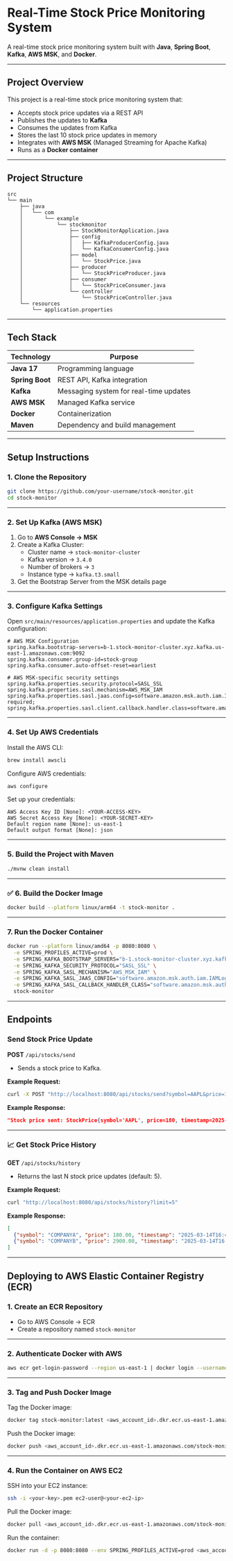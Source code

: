 # Real-Time Stock Price Monitoring System
A real-time stock price monitoring system built with **Java**, **Spring Boot**, **Kafka**, **AWS MSK**, and **Docker**.

---

## **Project Overview**
This project is a real-time stock price monitoring system that:
- Accepts stock price updates via a REST API
- Publishes the updates to **Kafka**
- Consumes the updates from Kafka
- Stores the last 10 stock price updates in memory
- Integrates with **AWS MSK** (Managed Streaming for Apache Kafka)
- Runs as a **Docker container**

---

## **Project Structure**
```
src
└── main
    ├── java
    │   └── com
    │       └── example
    │           └── stockmonitor
    │               ├── StockMonitorApplication.java
    │               ├── config
    │               │   ├── KafkaProducerConfig.java
    │               │   └── KafkaConsumerConfig.java
    │               ├── model
    │               │   └── StockPrice.java
    │               ├── producer
    │               │   └── StockPriceProducer.java
    │               ├── consumer
    │               │   └── StockPriceConsumer.java
    │               └── controller
    │                   └── StockPriceController.java
    └── resources
        └── application.properties
```

---

## **Tech Stack**
| Technology | Purpose |
|------------|---------|
| **Java 17** | Programming language |
| **Spring Boot** | REST API, Kafka integration |
| **Kafka** | Messaging system for real-time updates |
| **AWS MSK** | Managed Kafka service |
| **Docker** | Containerization |
| **Maven** | Dependency and build management |

---

## **Setup Instructions**

### **1. Clone the Repository**
```bash
git clone https://github.com/your-username/stock-monitor.git
cd stock-monitor
```

---

### **2. Set Up Kafka (AWS MSK)**
1. Go to **AWS Console → MSK**
2. Create a Kafka Cluster:
    - Cluster name → `stock-monitor-cluster`
    - Kafka version → `3.4.0`
    - Number of brokers → `3`
    - Instance type → `kafka.t3.small`
3. Get the Bootstrap Server from the MSK details page

---

### **3. Configure Kafka Settings**
Open `src/main/resources/application.properties` and update the Kafka configuration:

```properties
# AWS MSK Configuration
spring.kafka.bootstrap-servers=b-1.stock-monitor-cluster.xyz.kafka.us-east-1.amazonaws.com:9092
spring.kafka.consumer.group-id=stock-group
spring.kafka.consumer.auto-offset-reset=earliest

# AWS MSK-specific security settings
spring.kafka.properties.security.protocol=SASL_SSL
spring.kafka.properties.sasl.mechanism=AWS_MSK_IAM
spring.kafka.properties.sasl.jaas.config=software.amazon.msk.auth.iam.IAMLoginModule required;
spring.kafka.properties.sasl.client.callback.handler.class=software.amazon.msk.auth.iam.IAMClientCallbackHandler;
```

---

### **4. Set Up AWS Credentials**
Install the AWS CLI:

```bash
brew install awscli
```

Configure AWS credentials:

```bash
aws configure
```

Set up your credentials:
```
AWS Access Key ID [None]: <YOUR-ACCESS-KEY>
AWS Secret Access Key [None]: <YOUR-SECRET-KEY>
Default region name [None]: us-east-1
Default output format [None]: json
```

---

### **5. Build the Project with Maven**
```bash
./mvnw clean install
```

---

### ✅ **6. Build the Docker Image**
```bash
docker build --platform linux/arm64 -t stock-monitor .
```

---

### **7. Run the Docker Container**
```bash
docker run --platform linux/amd64 -p 8080:8080 \
  -e SPRING_PROFILES_ACTIVE=prod \
  -e SPRING_KAFKA_BOOTSTRAP_SERVERS="b-1.stock-monitor-cluster.xyz.kafka.us-east-1.amazonaws.com:9092" \
  -e SPRING_KAFKA_SECURITY_PROTOCOL="SASL_SSL" \
  -e SPRING_KAFKA_SASL_MECHANISM="AWS_MSK_IAM" \
  -e SPRING_KAFKA_SASL_JAAS_CONFIG="software.amazon.msk.auth.iam.IAMLoginModule required;" \
  -e SPRING_KAFKA_SASL_CALLBACK_HANDLER_CLASS="software.amazon.msk.auth.iam.IAMClientCallbackHandler" \
  stock-monitor
```

---

## **Endpoints**

### **Send Stock Price Update**
**POST** `/api/stocks/send`
- Sends a stock price to Kafka.

**Example Request:**
```bash
curl -X POST "http://localhost:8080/api/stocks/send?symbol=AAPL&price=180"
```

**Example Response:**
```json
"Stock price sent: StockPrice{symbol='AAPL', price=180, timestamp=2025-03-14T16:45:12}"
```

---

### **📈 Get Stock Price History**
**GET** `/api/stocks/history`
- Returns the last N stock price updates (default: 5).

**Example Request:**
```bash
curl "http://localhost:8080/api/stocks/history?limit=5"
```

**Example Response:**
```json
[
  {"symbol": "COMPANYA", "price": 180.00, "timestamp": "2025-03-14T16:45:12"},
  {"symbol": "COMPANYB", "price": 2900.00, "timestamp": "2025-03-14T16:45:32"}
]
```

---

## **Deploying to AWS Elastic Container Registry (ECR)**

### **1. Create an ECR Repository**
- Go to AWS Console → ECR
- Create a repository named `stock-monitor`

---

### **2. Authenticate Docker with AWS**
```bash
aws ecr get-login-password --region us-east-1 | docker login --username AWS --password-stdin <aws_account_id>.dkr.ecr.us-east-1.amazonaws.com
```

---

### **3. Tag and Push Docker Image**
Tag the Docker image:

```bash
docker tag stock-monitor:latest <aws_account_id>.dkr.ecr.us-east-1.amazonaws.com/stock-monitor:latest
```

Push the Docker image:

```bash
docker push <aws_account_id>.dkr.ecr.us-east-1.amazonaws.com/stock-monitor:latest
```

---

###  **4. Run the Container on AWS EC2**
SSH into your EC2 instance:

```bash
ssh -i <your-key>.pem ec2-user@<your-ec2-ip>
```

Pull the Docker image:

```bash
docker pull <aws_account_id>.dkr.ecr.us-east-1.amazonaws.com/stock-monitor:latest
```

Run the container:

```bash
docker run -d -p 8080:8080 --env SPRING_PROFILES_ACTIVE=prod <aws_account_id>.dkr.ecr.us-east-1.amazonaws.com/stock-monitor:latest
```

